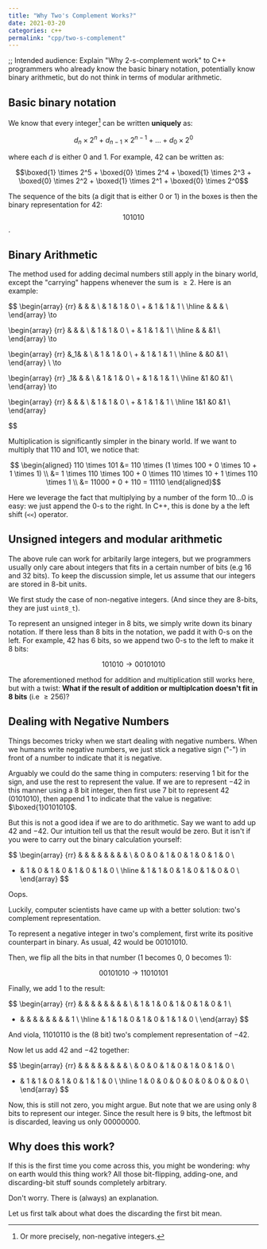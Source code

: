 ```yaml
---
title: "Why Two's Complement Works?"
date: 2021-03-20
categories: c++
permalink: "cpp/two-s-complement"
---
```


;; Intended audience: Explain "Why 2-s-complement work" to C++ programmers who already know the basic binary notation, potentially know binary arithmetic, but do not think in terms of modular arithmetic.

## Basic binary notation

We know that every integer[^1] can be written **uniquely** as:

$$d_n \times 2^n + d_{n-1} \times 2^{n-1} + \ldots + d_0 \times 2^0$$

where each $d$ is either $0$ and $1$. For example, 42 can be written as:

$$\boxed{1} \times 2^5 + \boxed{0} \times 2^4 + \boxed{1} \times 2^3 + \boxed{0} \times 2^2 + \boxed{1} \times 2^1 + \boxed{0} \times 2^0$$

The sequence of the bits (a digit that is either 0 or 1) in the boxes is then the binary representation for 42: $$101010$$.

## Binary Arithmetic

The method used for adding decimal numbers still apply in the binary world, except the "carrying" happens whenever the sum is $\geq 2$. Here is an example:

$$
\begin{array} {rr} & & & \\ & 1 & 1 & 0 \\  + & 1 & 1 & 1 \\ \hline & & &  \\ \end{array} \to

\begin{array} {rr} & & & \\ & 1 & 1 & 0 \\  + & 1 & 1 & 1 \\ \hline & & &1  \\ \end{array} \to

\begin{array} {rr} &_1& & \\ & 1 & 1 & 0 \\  + & 1 & 1 & 1 \\ \hline & &0 &1  \\ \end{array}  \\ \to

\begin{array} {rr} _1& & & \\ & 1 & 1 & 0 \\  + & 1 & 1 & 1 \\ \hline &1 &0 &1  \\ \end{array} \to

\begin{array} {rr} & & & \\ & 1 & 1 & 0 \\  + & 1 & 1 & 1 \\ \hline 1&1 &0 &1  \\ \end{array} 

$$

Multiplication is significantly simpler in the binary world. If we want to multiply that $110$ and $101$, we notice that:

$$
\begin{aligned}
110 \times 101 
&= 110 \times (1 \times 100 + 0 \times 10 + 1 \times 1) \\
&= 1 \times 110 \times 100 + 0 \times 110 \times 10 + 1 \times 110 \times 1 \\
&= 11000 + 0 + 110 = 11110
\end{aligned}$$

Here we leverage the fact that multiplying by a number of the form $10\ldots0$ is easy: we just append the 0-s to the right. In C++, this is done by a the left shift (`<<`) operator.

## Unsigned integers and modular arithmetic

The above rule can work for arbitarily large integers, but we programmers usually only care about integers that fits in a certain number of bits (e.g 16 and 32 bits). To keep the discussion simple, let us assume that our integers are stored in 8-bit units.

We first study the case of non-negative integers. (And since they are 8-bits, they are just `uint8_t`).

To represent an unsigned integer in 8 bits, we simply write down its binary notation. If there less than 8 bits in the notation, we padd it with 0-s on the left. For example, $42$ has $6$ bits, so we append two 0-s to the left to make it 8 bits:

$$101010 \to 00101010$$

The aforementioned method for addition and multiplication still works here, but with a twist: **What if the result of addition or multiplcation doesn't fit in 8 bits** (i.e $\geq 256$)?

## Dealing with Negative Numbers

Things becomes tricky when we start dealing with negative numbers. When we humans write negative numbers, we just stick a negative sign ("-") in front of a number to indicate that it is negative.

Arguably we could do the same thing in computers: reserving 1 bit for the sign, and use the rest to represent the value. If we are to represent $-42$ in this manner using a 8 bit integer, then first use 7 bit to represent 42 ($0101010$), then append 1 to indicate that the value is negative: $\boxed{1}0101010$.

But this is not a good idea if we are to do arithmetic. Say we want to add up $42$ and $-42$. Our intuition tell us that the result would be zero. But it isn't if you were to carry out the binary calculation yourself:

$$
\begin{array} {rr} & & & & & & & &  \\ 
    & 0 & 0 & 1 & 0 & 1 & 0 & 1 & 0 \\
  + & 1 & 0 & 1 & 0 & 1 & 0 & 1 & 0 \\ \hline
    & 1 & 1 & 0 & 1 & 0 & 1 & 0 & 0 \\
\end{array}
$$

Oops.

Luckily, computer scientists have came up with a better solution: two's complement representation.

To represent a negative integer in two's complement, first write its positive counterpart in binary. As usual, 42 would be $00101010$.

Then, we flip all the bits in that number (1 becomes 0, 0 becomes 1):

$$00101010 \to 11010101$$

Finally, we add 1 to the result:

$$
\begin{array} {rr} & & & & & & & &  \\ 
    & 1 & 1 & 0 & 1 & 0 & 1 & 0 & 1 \\
  + &   &   &   &   &   &   &   & 1 \\ \hline
    & 1 & 1 & 0 & 1 & 0 & 1 & 1 & 0 \\
\end{array}
$$

And viola, $11010110$ is the (8 bit) two's complement representation of $-42$.

Now let us add $42$ and $-42$ together:

$$
\begin{array} {rr} & & & & & & & &  \\ 
    & 0 & 0 & 1 & 0 & 1 & 0 & 1 & 0 \\
  + & 1 & 1 & 0 & 1 & 0 & 1 & 1 & 0 \\ \hline
  1 & 0 & 0 & 0 & 0 & 0 & 0 & 0 & 0 \\
\end{array}
$$

Now, this is still not zero, you might argue. But note that we are using only 8 bits to represent our integer. Since the result here is 9 bits, the leftmost bit is discarded, leaving us only $00000000$.

## Why does this work?

If this is the first time you come across this, you might be wondering: why on earth would this thing work? All those bit-flipping, adding-one, and discarding-bit stuff sounds completely arbitrary.

Don't worry. There is (always) an explanation.

Let us first talk about what does the discarding the first bit mean.

[^1]: Or more precisely, non-negative integers.
